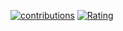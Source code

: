 
[![contributions](https://qiita-badge.apiapi.app/s/Yu_unI1/contributions.svg)](http://qiita.com/Yu_unI1)
[![Rating](https://badgen.org/img/atcoder/You_fy22/rating/algorithm?style=plastic)](https://atcoder.jp/users/You_fy22?contestType=algo)    
